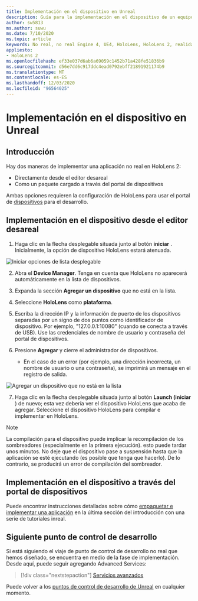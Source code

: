 ```yaml
---
title: Implementación en el dispositivo en Unreal
description: Guía para la implementación en el dispositivo de un equipo inreal a HoloLens 2
author: sw5813
ms.author: suwu
ms.date: 7/10/2020
ms.topic: article
keywords: No real, no real Engine 4, UE4, HoloLens, HoloLens 2, realidad mixta, implementación en dispositivo, PC, documentación, auriculares de realidad mixta, auriculares de realidad mixta de Windows, auriculares de realidad virtual
appliesto:
- HoloLens 2
ms.openlocfilehash: ef33e037d6ab6a69059c1452b71a428fe51836b9
ms.sourcegitcommit: d56e7dd6c917ddc4ead0792ebff21891921174b9
ms.translationtype: MT
ms.contentlocale: es-ES
ms.lasthandoff: 12/03/2020
ms.locfileid: "96564025"
---
```

# <a name="deploy-to-device-in-unreal"></a>Implementación en el dispositivo en Unreal

## <a name="overview"></a>Introducción
Hay dos maneras de implementar una aplicación no real en HoloLens 2:
* Directamente desde el editor desareal
* Como un paquete cargado a través del portal de dispositivos

Ambas opciones requieren la configuración de HoloLens para usar el portal de [dispositivos](../platform-capabilities-and-apis/using-the-windows-device-portal.md) para el desarrollo.

## <a name="deploying-to-device-from-the-unreal-editor"></a>Implementación en el dispositivo desde el editor desareal

1. Haga clic en la flecha desplegable situada junto al botón **iniciar** . Inicialmente, la opción de dispositivo HoloLens estará atenuada.

![Iniciar opciones de lista desplegable](images/unreal/launch-dropdown.png)

2. Abra el **Device Manager**. Tenga en cuenta que HoloLens no aparecerá automáticamente en la lista de dispositivos.

3. Expanda la sección **Agregar un dispositivo** que no está en la lista.

4. Seleccione **HoloLens** como **plataforma**.

5. Escriba la dirección IP y la información de puerto de los dispositivos separadas por un signo de dos puntos como identificador de dispositivo. Por ejemplo, "127.0.0.1:10080" (cuando se conecta a través de USB). Use las credenciales de nombre de usuario y contraseña del portal de dispositivos.

6. Presione **Agregar** y cierre el administrador de dispositivos.
    * En el caso de un error (por ejemplo, una dirección incorrecta, un nombre de usuario o una contraseña), se imprimirá un mensaje en el registro de salida.

![Agregar un dispositivo que no está en la lista](images/unreal/add-unlisted-device.png)

7. Haga clic en la flecha desplegable situada junto al botón **Launch (iniciar** ) de nuevo; esta vez debería ver el dispositivo HoloLens que acaba de agregar. Seleccione el dispositivo HoloLens para compilar e implementar en HoloLens.

>[!NOTE]
>La compilación para el dispositivo puede implicar la recompilación de los sombreadores (especialmente en la primera ejecución). esto puede tardar unos minutos. No deje que el dispositivo pase a suspensión hasta que la aplicación se esté ejecutando (es posible que tenga que hacerlo). De lo contrario, se producirá un error de compilación del sombreador.

## <a name="deploying-to-device-via-device-portal"></a>Implementación en el dispositivo a través del portal de dispositivos

Puede encontrar instrucciones detalladas sobre cómo [empaquetar e implementar una aplicación](tutorials/unreal-uxt-ch6.md#packaging-and-deploying-the-app-via-device-portal) en la última sección del introducción con una serie de tutoriales inreal.

## <a name="next-development-checkpoint"></a>Siguiente punto de control de desarrollo

Si está siguiendo el viaje de punto de control de desarrollo no real que hemos diseñado, se encuentra en medio de la fase de implementación. Desde aquí, puede seguir agregando Advanced Services:

> [!div class="nextstepaction"]
> [Servicios avanzados](unreal-development-overview.md#5-adding-services)

Puede volver a los [puntos de control de desarrollo de Unreal](unreal-development-overview.md#4-streaming-and-deploying-to-a-device) en cualquier momento.
